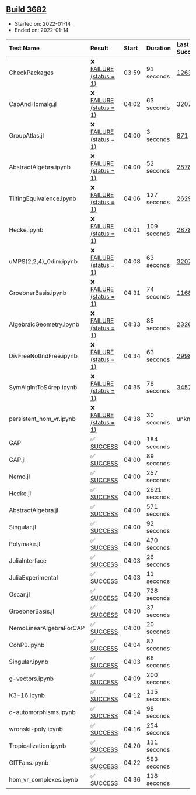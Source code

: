## [Build 3682](https://oscarci.mathematik.uni-kl.de/job/oscar-stable/3682/)

* Started on: 2022-01-14
* Ended on: 2022-01-14

| Test Name    | Result | Start | Duration | Last Success | First Failure |
|:-------------|:-------|:------|:---------|:-------------|:--------------|
| CheckPackages | ❌ [FAILURE (status = 1)](https://oscarci.mathematik.uni-kl.de/job/oscar-stable/3682/artifact/logs/build-3682/CheckPackages.log) | 03:59 | 91 seconds | [1263](https://oscarci.mathematik.uni-kl.de/job/oscar-stable/1263/) | [1264](https://oscarci.mathematik.uni-kl.de/job/oscar-stable/1264/) |
| CapAndHomalg.jl | ❌ [FAILURE (status = 1)](https://oscarci.mathematik.uni-kl.de/job/oscar-stable/3682/artifact/logs/build-3682/CapAndHomalg.jl.log) | 04:02 | 63 seconds | [3207](https://oscarci.mathematik.uni-kl.de/job/oscar-stable/3207/) | [3208](https://oscarci.mathematik.uni-kl.de/job/oscar-stable/3208/) |
| GroupAtlas.jl | ❌ [FAILURE (status = 1)](https://oscarci.mathematik.uni-kl.de/job/oscar-stable/3682/artifact/logs/build-3682/GroupAtlas.jl.log) | 04:00 | 3 seconds | [871](https://oscarci.mathematik.uni-kl.de/job/oscar-stable/871/) | [872](https://oscarci.mathematik.uni-kl.de/job/oscar-stable/872/) |
| AbstractAlgebra.ipynb | ❌ [FAILURE (status = 1)](https://oscarci.mathematik.uni-kl.de/job/oscar-stable/3682/artifact/logs/build-3682/AbstractAlgebra.ipynb.log) | 04:00 | 52 seconds | [2878](https://oscarci.mathematik.uni-kl.de/job/oscar-stable/2878/) | [2879](https://oscarci.mathematik.uni-kl.de/job/oscar-stable/2879/) |
| TiltingEquivalence.ipynb | ❌ [FAILURE (status = 1)](https://oscarci.mathematik.uni-kl.de/job/oscar-stable/3682/artifact/logs/build-3682/TiltingEquivalence.ipynb.log) | 04:06 | 127 seconds | [2629](https://oscarci.mathematik.uni-kl.de/job/oscar-stable/2629/) | [2630](https://oscarci.mathematik.uni-kl.de/job/oscar-stable/2630/) |
| Hecke.ipynb | ❌ [FAILURE (status = 1)](https://oscarci.mathematik.uni-kl.de/job/oscar-stable/3682/artifact/logs/build-3682/Hecke.ipynb.log) | 04:01 | 109 seconds | [2878](https://oscarci.mathematik.uni-kl.de/job/oscar-stable/2878/) | [2879](https://oscarci.mathematik.uni-kl.de/job/oscar-stable/2879/) |
| uMPS(2,2,4)_0dim.ipynb | ❌ [FAILURE (status = 1)](https://oscarci.mathematik.uni-kl.de/job/oscar-stable/3682/artifact/logs/build-3682/uMPS-2-2-4-_0dim.ipynb.log) | 04:08 | 63 seconds | [3207](https://oscarci.mathematik.uni-kl.de/job/oscar-stable/3207/) | [3208](https://oscarci.mathematik.uni-kl.de/job/oscar-stable/3208/) |
| GroebnerBasis.ipynb | ❌ [FAILURE (status = 1)](https://oscarci.mathematik.uni-kl.de/job/oscar-stable/3682/artifact/logs/build-3682/GroebnerBasis.ipynb.log) | 04:31 | 74 seconds | [1168](https://oscarci.mathematik.uni-kl.de/job/oscar-stable/1168/) | [1169](https://oscarci.mathematik.uni-kl.de/job/oscar-stable/1169/) |
| AlgebraicGeometry.ipynb | ❌ [FAILURE (status = 1)](https://oscarci.mathematik.uni-kl.de/job/oscar-stable/3682/artifact/logs/build-3682/AlgebraicGeometry.ipynb.log) | 04:33 | 85 seconds | [2326](https://oscarci.mathematik.uni-kl.de/job/oscar-stable/2326/) | [2327](https://oscarci.mathematik.uni-kl.de/job/oscar-stable/2327/) |
| DivFreeNotIndFree.ipynb | ❌ [FAILURE (status = 1)](https://oscarci.mathematik.uni-kl.de/job/oscar-stable/3682/artifact/logs/build-3682/DivFreeNotIndFree.ipynb.log) | 04:34 | 63 seconds | [2998](https://oscarci.mathematik.uni-kl.de/job/oscar-stable/2998/) | [2999](https://oscarci.mathematik.uni-kl.de/job/oscar-stable/2999/) |
| SymAlgIntToS4rep.ipynb | ❌ [FAILURE (status = 1)](https://oscarci.mathematik.uni-kl.de/job/oscar-stable/3682/artifact/logs/build-3682/SymAlgIntToS4rep.ipynb.log) | 04:35 | 78 seconds | [3457](https://oscarci.mathematik.uni-kl.de/job/oscar-stable/3457/) | [3458](https://oscarci.mathematik.uni-kl.de/job/oscar-stable/3458/) |
| persistent_hom_vr.ipynb | ❌ [FAILURE (status = 1)](https://oscarci.mathematik.uni-kl.de/job/oscar-stable/3682/artifact/logs/build-3682/persistent_hom_vr.ipynb.log) | 04:38 | 30 seconds | unknown | unknown |
| GAP | ✅ [SUCCESS](https://oscarci.mathematik.uni-kl.de/job/oscar-stable/3682/artifact/logs/build-3682/GAP.log) | 04:00 | 184 seconds |  |  |
| GAP.jl | ✅ [SUCCESS](https://oscarci.mathematik.uni-kl.de/job/oscar-stable/3682/artifact/logs/build-3682/GAP.jl.log) | 04:00 | 89 seconds |  |  |
| Nemo.jl | ✅ [SUCCESS](https://oscarci.mathematik.uni-kl.de/job/oscar-stable/3682/artifact/logs/build-3682/Nemo.jl.log) | 04:00 | 257 seconds |  |  |
| Hecke.jl | ✅ [SUCCESS](https://oscarci.mathematik.uni-kl.de/job/oscar-stable/3682/artifact/logs/build-3682/Hecke.jl.log) | 04:00 | 2621 seconds |  |  |
| AbstractAlgebra.jl | ✅ [SUCCESS](https://oscarci.mathematik.uni-kl.de/job/oscar-stable/3682/artifact/logs/build-3682/AbstractAlgebra.jl.log) | 04:00 | 571 seconds |  |  |
| Singular.jl | ✅ [SUCCESS](https://oscarci.mathematik.uni-kl.de/job/oscar-stable/3682/artifact/logs/build-3682/Singular.jl.log) | 04:00 | 92 seconds |  |  |
| Polymake.jl | ✅ [SUCCESS](https://oscarci.mathematik.uni-kl.de/job/oscar-stable/3682/artifact/logs/build-3682/Polymake.jl.log) | 04:00 | 470 seconds |  |  |
| JuliaInterface | ✅ [SUCCESS](https://oscarci.mathematik.uni-kl.de/job/oscar-stable/3682/artifact/logs/build-3682/JuliaInterface.log) | 04:03 | 26 seconds |  |  |
| JuliaExperimental | ✅ [SUCCESS](https://oscarci.mathematik.uni-kl.de/job/oscar-stable/3682/artifact/logs/build-3682/JuliaExperimental.log) | 04:03 | 11 seconds |  |  |
| Oscar.jl | ✅ [SUCCESS](https://oscarci.mathematik.uni-kl.de/job/oscar-stable/3682/artifact/logs/build-3682/Oscar.jl.log) | 04:00 | 728 seconds |  |  |
| GroebnerBasis.jl | ✅ [SUCCESS](https://oscarci.mathematik.uni-kl.de/job/oscar-stable/3682/artifact/logs/build-3682/GroebnerBasis.jl.log) | 04:00 | 37 seconds |  |  |
| NemoLinearAlgebraForCAP | ✅ [SUCCESS](https://oscarci.mathematik.uni-kl.de/job/oscar-stable/3682/artifact/logs/build-3682/NemoLinearAlgebraForCAP.log) | 04:00 | 20 seconds |  |  |
| CohP1.ipynb | ✅ [SUCCESS](https://oscarci.mathematik.uni-kl.de/job/oscar-stable/3682/artifact/logs/build-3682/CohP1.ipynb.log) | 04:04 | 87 seconds |  |  |
| Singular.ipynb | ✅ [SUCCESS](https://oscarci.mathematik.uni-kl.de/job/oscar-stable/3682/artifact/logs/build-3682/Singular.ipynb.log) | 04:03 | 66 seconds |  |  |
| g-vectors.ipynb | ✅ [SUCCESS](https://oscarci.mathematik.uni-kl.de/job/oscar-stable/3682/artifact/logs/build-3682/g-vectors.ipynb.log) | 04:09 | 200 seconds |  |  |
| K3-16.ipynb | ✅ [SUCCESS](https://oscarci.mathematik.uni-kl.de/job/oscar-stable/3682/artifact/logs/build-3682/K3-16.ipynb.log) | 04:12 | 115 seconds |  |  |
| c-automorphisms.ipynb | ✅ [SUCCESS](https://oscarci.mathematik.uni-kl.de/job/oscar-stable/3682/artifact/logs/build-3682/c-automorphisms.ipynb.log) | 04:14 | 98 seconds |  |  |
| wronski-poly.ipynb | ✅ [SUCCESS](https://oscarci.mathematik.uni-kl.de/job/oscar-stable/3682/artifact/logs/build-3682/wronski-poly.ipynb.log) | 04:16 | 254 seconds |  |  |
| Tropicalization.ipynb | ✅ [SUCCESS](https://oscarci.mathematik.uni-kl.de/job/oscar-stable/3682/artifact/logs/build-3682/Tropicalization.ipynb.log) | 04:20 | 111 seconds |  |  |
| GITFans.ipynb | ✅ [SUCCESS](https://oscarci.mathematik.uni-kl.de/job/oscar-stable/3682/artifact/logs/build-3682/GITFans.ipynb.log) | 04:22 | 583 seconds |  |  |
| hom_vr_complexes.ipynb | ✅ [SUCCESS](https://oscarci.mathematik.uni-kl.de/job/oscar-stable/3682/artifact/logs/build-3682/hom_vr_complexes.ipynb.log) | 04:36 | 118 seconds |  |  |
